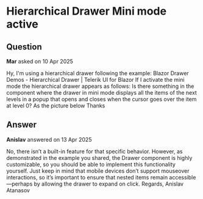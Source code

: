 # Hierarchical Drawer Mini mode active

## Question

**Mar** asked on 10 Apr 2025

Hy, I'm using a hierarchical drawer following the example: Blazor Drawer Demos - Hierarchical Drawer | Telerik UI for Blazor If I activate the mini mode the hierarchical drawer appears as follows: Is there something in the component where the drawer in mini mode displays all the items of the next levels in a popup that opens and closes when the cursor goes over the item at level 0? As the picture below Thanks

## Answer

**Anislav** answered on 13 Apr 2025

No, there isn’t a built-in feature for that specific behavior. However, as demonstrated in the example you shared, the Drawer component is highly customizable, so you should be able to implement this functionality yourself. Just keep in mind that mobile devices don’t support mouseover interactions, so it’s important to ensure that nested items remain accessible—perhaps by allowing the drawer to expand on click. Regards, Anislav Atanasov
